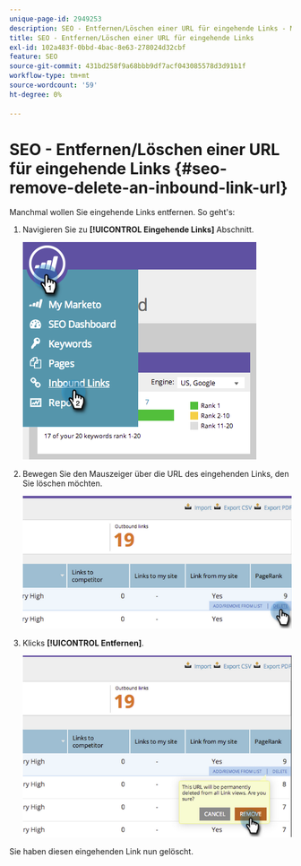 ```yaml
---
unique-page-id: 2949253
description: SEO - Entfernen/Löschen einer URL für eingehende Links - Marketo Docs - Produktdokumentation
title: SEO - Entfernen/Löschen einer URL für eingehende Links
exl-id: 102a483f-0bbd-4bac-8e63-278024d32cbf
feature: SEO
source-git-commit: 431bd258f9a68bbb9df7acf043085578d3d91b1f
workflow-type: tm+mt
source-wordcount: '59'
ht-degree: 0%

---
```


# SEO - Entfernen/Löschen einer URL für eingehende Links {#seo-remove-delete-an-inbound-link-url}

Manchmal wollen Sie eingehende Links entfernen. So geht&#39;s:

1. Navigieren Sie zu **[!UICONTROL Eingehende Links]** Abschnitt.

   ![](assets/image2014-9-18-13-3a47-3a3.png)

1. Bewegen Sie den Mauszeiger über die URL des eingehenden Links, den Sie löschen möchten.

   ![](assets/image2014-9-18-13-3a49-3a34.png)

1. Klicks **[!UICONTROL Entfernen]**.

   ![](assets/image2014-9-18-13-3a49-3a44.png)

Sie haben diesen eingehenden Link nun gelöscht.
